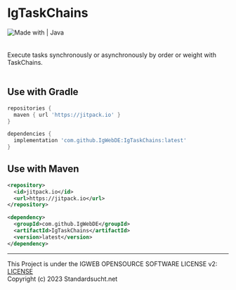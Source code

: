 # IgTaskChains
![Made with | Java](https://cdn.discordapp.com/attachments/983058255821537351/983315894962913280/unknown.png)<br><br><br>
Execute tasks synchronously or asynchronously by order or weight with TaskChains.<br><br>

## Use with Gradle
```gradle
repositories {
  maven { url 'https://jitpack.io' }
}
```

```gradle
dependencies {
  implementation 'com.github.IgWebDE:IgTaskChains:latest'
}
```


## Use with Maven
```xml
<repository>
  <id>jitpack.io</id>
  <url>https://jitpack.io</url>
</repository>
```
  
```xml
<dependency>
  <groupId>com.github.IgWebDE</groupId>
  <artifactId>IgTaskChains</artifactId>
  <version>latest</version>
</dependency>
```



<hr>

This Project is under the IGWEB OPENSOURCE SOFTWARE LICENSE v2: [LICENSE](LICENSE) <br>
Copyright (c) 2023 Standardsucht.net
